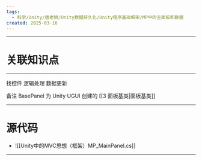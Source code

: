 ```yaml
---
tags:
  - 科学/Unity/唐老狮/Unity数据持久化/Unity程序基础框架/MP中的主面板和数据
created: 2025-03-16
---
```


---
# 关联知识点



---

找控件
逻辑处理
数据更新

备注 BasePanel 为 Unity UGUI 创建的 [[3 面板基类|面板基类]]


---
# 源代码

- ![[Unity中的MVC思想（框架）MP_MainPanel.cs]]

---